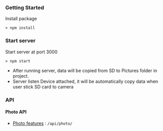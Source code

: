 ### Getting Started
Install package

```
> npm install
```

### Start server
Start server at port 3000

```
> npm start
```

- After running server, data will be copied from SD to Pictures folder in project.
- Server listen Device attached, it will be automatically copy data when user stick SD card to camera


### API

#### Photo API

* [Photo features](controller/photo/doc.md) : `/api/photo/`


